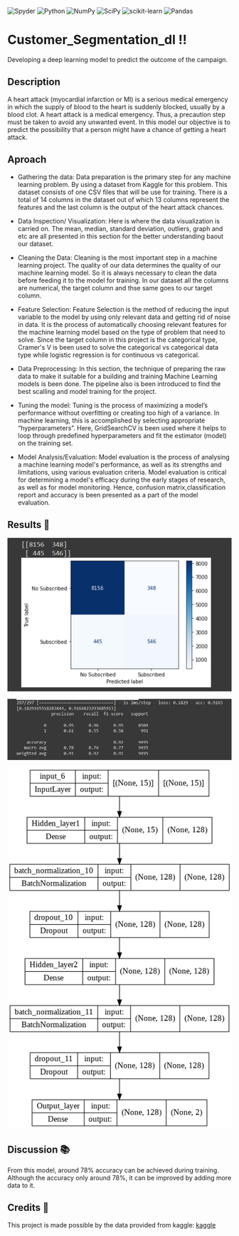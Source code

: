
![Spyder](https://img.shields.io/badge/Spyder-838485?style=for-the-badge&logo=spyder%20ide&logoColor=maroon)
![Python](https://img.shields.io/badge/python-3670A0?style=for-the-badge&logo=python&logoColor=ffdd54)
![NumPy](https://img.shields.io/badge/numpy-%23013243.svg?style=for-the-badge&logo=numpy&logoColor=white)
![SciPy](https://img.shields.io/badge/SciPy-%230C55A5.svg?style=for-the-badge&logo=scipy&logoColor=%white)
![scikit-learn](https://img.shields.io/badge/scikit--learn-%23F7931E.svg?style=for-the-badge&logo=scikit-learn&logoColor=white)
![Pandas](https://img.shields.io/badge/pandas-%23150458.svg?style=for-the-badge&logo=pandas&logoColor=white)

# Customer_Segmentation_dl :bangbang:
 Developing a deep learning model to predict the outcome of the campaign.

## Description
A heart attack (myocardial infarction or MI) is a serious medical emergency in which the supply of blood to the heart is suddenly blocked, usually by a blood clot. A heart attack is a medical emergency. Thus, a precaution step must be taken to avoid any unwanted event. In this model our objective is to predict the possibility that a person might have a chance of getting a heart attack.

## Aproach
- Gathering the data:
Data preparation is the primary step for any machine learning problem. By using a dataset from Kaggle for this problem. This dataset consists of one CSV files that will be use for training. There is a total of 14 columns in the dataset out of which 13 columns represent the features and the last column is the output of the heart attack chances.

- Data Inspection/ Visualization:
Here is where the data visualization is carried on. The mean, median, standard deviation, outliers, graph and etc are all presented in this section for the better understanding baout our dataset.

- Cleaning the Data: 
Cleaning is the most important step in a machine learning project. The quality of our data determines the quality of our machine learning model. So it is always necessary to clean the data before feeding it to the model for training. In our dataset all the columns are numerical, the target column and thse same goes to our target column.

- Feature Selection:
Feature Selection is the method of reducing the input variable to the model by using only relevant data and getting rid of noise in data. It is the process of automatically choosing relevant features for the machine learning model based on the type of problem that need to solve. Since the target column in this project is the categorical type, Cramer's V is been used to solve the categorical vs categorical data type while logistic regression is for continuous vs categorical.

- Data Preprocessing:
In this section, the technique of preparing the raw data to make it suitable for a building and training Machine Learning models is been done. The pipeline also is been introduced to find the best scalling and model training for the project.

- Tuning the model:
Tuning is the process of maximizing a model’s performance without overfitting or creating too high of a variance. In machine learning, this is accomplished by selecting appropriate “hyperparameters”. Here, GridSearchCV is been used where it helps to loop through predefined hyperparameters and fit the estimator (model) on the training set. 

- Model Analysis/Evaluation:
Model evaluation is the process of analysing a machine learning model's performance, as well as its strengths and limitations, using various evaluation criteria. Model evaluation is critical for determining a model's efficacy during the early stages of research, as well as for model monitoring. Hence, confusion matrix,classification report and accuracy is been presented as a part of the model evaluation.

## Results :pencil:


![confusionmatrix](static/confusion_matrix.PNG)

![accuracy](static/classification_report.PNG)

![model_architecture](static/model_plot.png)

## Discussion :books:
From this model, around 78% accuracy can be achieved during training. Although the accuracy only around 78%, it can be improved by adding more data to it.



## Credits :open_file_folder:
This project is made possible by the data provided from kaggle:
[kaggle](https://www.kaggle.com/datasets/rashikrahmanpritom/heart-attack-analysis-prediction-dataset)

